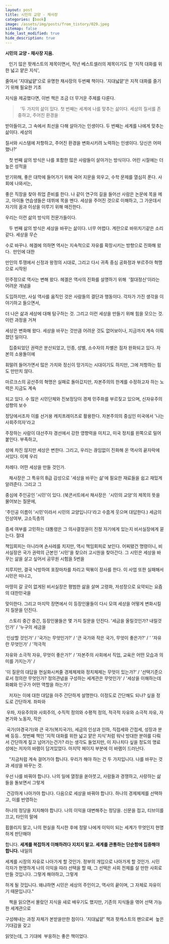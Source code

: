 ```yaml
---
layout: post
title: 시민의 교양 - 채사장
categories: [book]
image: /assets/img/posts/from_tistory/029.jpeg
sitemap: false
hide_last_modified: true
hide_description: true
---
```


  


**시민의 교양 - 채사장 지음.**

  


   인기 많은 팟캐스트의 제목이면서, 작년 베스트셀러의 제목이기도 한 '지적 대화를 위한 넓고 얕은 지식', 

줄여서 '지대넓얕'으로 유명한 채사장의 두번째 책이다. '지대넓얕'은 지적 대화를 즐기기 위해 필요한 기초 

지식을 제공했다면, 이번 책은 조금 더 무거운 주제를 다룬다. 

  


>  '두 가지의 삶이 있다. 첫 번째는 세계에 나를 맞추는 삶이다. 세상의 질서를 존중하고, 주어진 환경을 

받아들이고, 그 속에서 최선을 다해 살아가는 인생이다. 두 번째는 세계를 나에게 맞추는 삶이다. 세상의 

질서와 시스템에 저항하고, 주어진 환경을 변화시키려 노력하는 인생이다. 당신은 어떠했나?'

  


   첫 번째 삶의 방식은 나를 포함한 많은 사람들이 살아가는 방식이다. 어린 시절에는 더 높은 성적을 

받기위해, 좋은 대학에 들어가기 위해 국어 지문을 외우고, 수학 문제를 열심히 푼다. 사회에 나와서는,  

좋은 직장을 찾아 취업 준비를 한다. 나 같이 연구의 길을 들어선 사람은 논문에 목을 메고, 아이돌 연습생들은 데뷔에 목을 멘다. 세상을 주어진 것으로 이해하고, 그 가운데서 자기의 꿈과 이상을 이루기 위해 매진한다. 

우리는 이런 삶의 방식의 전문가들이다.

  


   두 번째 삶의 방식은 세상을 바꾸는 삶이다. 너무 어렵다. 계란으로 바위치기같은 소리 같다. 세상을 무슨 

수로 바꾸나. 헤겔에 의하면 역사는 지속적으로 자유를 확장시키는 방향으로 진화해 왔다.  만인에 대한 

만인의 투쟁에서 신정과 왕정의 시대로, 그리고 다시 귀족 중심 공화정과 부르주아 혁명으로 시작된 

민주정으로 역사는 변해 왔다. 헤겔은 역사의 진화를 설명하기 위해  '절대정신'이라는 어려운 개념을 

도입하지만, 사실 역사를 움직인 것은 사람들의 결단과 행동이다. 각자가 가진 생각을 이야기하고 들으면서,

더 나은 삶과 세상에 대해 탐구하는 것. 그리고 이런 세상을 만들기 위해 힘을 모으는 것. 이런 과정을 거쳐 

세상은 변화해 왔다. 세상을 바꾸는 것만큼 어려운 것도 없어보이나, 지금까지 계속 이뤄졌던 일이다. 

  


   집중되었던 권력은 분산되었고, 인종, 성별, 소수자의 차별은 점차 완화되고 있다. 자본의 소용돌이에 

휘말려 들어가면서 많은 가치와 정신이 망가지는 시대이기도 하지만, 그에 저항하는 힘도 만만치 않다.  

마르크스의 공산주의 혁명은 실패로 돌아갔지만, 자본주의의 한계를 수정하고자 하는 노력은 지금도 계속 

되고 있다. 수 많은 시민단체와 진보정당이 경제 민주화를 부르짖고 있으며, 신자유주의 성향의 보수 

정당에서조차 이를 선거용 캐치프레이즈로 활용한다. 자본주의의 중심인 미국에서 '나는 사회주의자'라고 

주장하는 사람이 대선주자 경선에서 강한 영향력을 미치고, 미국 정치를 왼쪽으로 밀어붙인다. 부족하고, 

성에 차진 않지만 세상은 변한다. 그리고, 우리는 끊임없이 진화해 온 역사의 끝자락에 서있다. 이제 우리 

차례다. 어떤 세상을 만들 것인가.

  


   채사장은 그 특유의 B급 감성으로 '세상을 바꾸는 삶'에 필요한 재료들을 쉽고 재밌게 알려준다. 그리고 그

중심에 주인공인 '시민'이 있다. (북콘서트에서 채사장은  '시민의 교양'의 제목의 뜻을 물어보는 질문에, 

'주인공 이름이 '시민'이라서 시민의 교양입니다'라고 수줍게 웃으며 대답한다.) 세금의 인상여부, 고소득층의

증세 여부를 고민하는 대통령은 그 의사결정권이 진정 자기에게 있는지 비서실장에게 묻는다. 절대 

책임회피는 아니라며 손사레를 치지만, 역시 책임회피로 보인다. 어찌됐건 명령이니, 비서실장은 국가 권력의 근본인 '시민'을 찾으러 고시원을 찾아간다. 그 시민은 세상을 바꾸는 삶을 살고 싶어서 공무원 시험을 5번을

치루지만, 결국 낙방하여 포장마차를 차리고 떡볶이 장사를 한다. 이 사업 또한 실패해서 시민은 떠나고, 

마땅히 갈 곳이 없게된 비서실장은 평범한 삶을 살며 고령화, 저성장으로 요약되는 요즘의 대한민국을 

맞이한다. 그리고 마지막 장면에서 이 등장인물들이 다시 모여 세상을 어떻게 변화시킬지 질문을 던진다.

  


   스토리 중간 중간, 등장인물들은 몇 가지 질문을 던진다. '세금을 올릴것인가? 내릴것인가' / '누구의 세금을

 인상할 것인가' / '국가는 무엇인가?' / '큰 국가와 작은 국가, 무엇이 좋은가?' / ' '자유란 무엇인가' / '적극적 

자유와 소극적 자유, 무엇이 좋은가?' / '자본주의 사회에서 직업, 교육은 어떤 모습과 의미를 가지는가' / 

'이 질문의 대답을 현실화시켜줄 경제체제와 정치체제는 무엇이 있는가?' / '선택기준으로서 정의란 무엇인가? 정의관념을 구성하는 세계관은 무엇인가' / '세상을 이해하는데 화폐와 인구가 어떤 역할을 하는가'/

  


   저자는 이에 대한 대답을 아주 간단하게 설명한다. 이정도로 간단해도 되나? 싶을 정도로 간단하게. 좌파와

 우파, 자유주의와 사회주의, 수직적 정의와 수평적 정의, 적극적 자유와 소극적 자유, 자본가와 노동자, 작은

 국가(야경국가)와 큰 국가(복지국가), 세금의 인상과 인하, 직접세와 간접세, 성장과 분배 등등.. 첫번째 책인 '지적 대화를 위한 넓고 얕은 지식'처럼 워낙 방대한 분야를 다뤄서 간단하게 짚고 넘어가는건가? 라는 생각도 들었지만, 이 지나치다 싶을 정도의 명료성에는 저자의 바램이 담겨있었다. 마지막 페이지 부분에 이 바램이 드러난다.

  


   "지금처럼 계속 걸어가야 합니다. 우리가 해야 하는 건 두 가지입니다. 나를 바꾸는 것과 세상을 바꾸는 것.

우선 나를 바꿔야 합니다. 나의 일에 열정을 쏟아붓고, 사람들과 경쟁하고, 사랑하는 삶들을 돌보면서 그렇게

 건강하게 나아가야 합니다. 다음으로 세상을 바꿔야 합니다. 하나의 경제체제를 선택하고, 이를 반영하는 

하나의 정당을 지지해야 합니다. 나의 이익을 대변해주는 정당을. 신문을 접고, 티브이를 끄고, 타인의 말에 

휩쓸리지 말고, 나의 현실을 직시한 후에 정말 나에게 이익이 되는 세계가 무엇인지 현명하게 판단해야 

합니다. **세계를 복잡하게 이해하려다 지치지 말고. 세계를 관통하는 단순함에 집중해야 합니다.** 내일의 

세계를 시장의 자유로 나아가게 할 것인가. 정부의 개입으로 나아가게 할 것인가. 시민 각자가 현명하게 나의 이익을 따라 선택을 할 때, 그 선택은 사회 전체를 살 만한 사회로 만들 것입니다. 그렇게 해야하고, 그렇게 

하게 될 것입니다. 왜냐하면 시민은 세상의 주인이고, 역사의 끝이며, 그 자체로 자유이기 때문입니다."

  


   책을 읽으면서 몰랐던 지식을 새로 배우기도 했지만, 기존의 지식들을 엮어 선택 가능한 세계관으로 

구성해내는 과정 자체가 본받을만한 점이다. '지대넓얕' 책과 팟캐스트의 팬으로써  높은 기대감을 갖고 

읽엇는데, 그 기대에  부응하는 좋은 책이었다.

  


